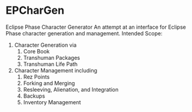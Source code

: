 # EPCharGen
Eclipse Phase Character Generator
An attempt at an interface for Eclipse Phase character generation and management. Intended Scope:
<ol>
  <li> Character Generation via 
  <ol>
    <li>Core Book</li>
    <li>Transhuman Packages</li>
    <li>Transhuman Life Path</li>
  </ol></li>
  <li>Character Management including
  <ol>
    <li>Rez Points</li>
    <li>Forking and Merging</li>
    <li>Resleeving, Alienation, and Integration</li>
    <li>Backups</li>
    <li>Inventory Management</li>
  </li>
</ol>

